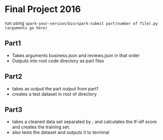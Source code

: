 # Final Project 2016

run using `spark-your-version/bin/spark-submit part(number of file).py (arguments go here)`


## Part1
* Takes arguments business.json and reviews.json in that order
* Outputs into root code directory as part files

## Part2
* takes as output the part output from part1
* creates a test dataset in root of directory

## Part3
* takes a cleaned data set separated by ; and calculates the tf-idf score and creates the training set.
* also tests the dataset and outputs it to terminal


